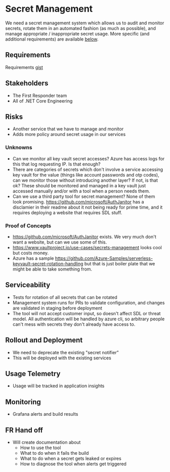 # Secret Management
We need a secret management system which allows us to audit and monitor secrets, rotate them in an automated fashion (as much as possible), and manage appropriate / inappropriate secret usage. More specific (and additional requirements) are available [below](#requirements).

## Requirements
Requirements [gist](https://gist.github.com/chcosta/51af24ab8a1cfd303a50d0aa7332e7f0)

## Stakeholders
- The First Responder team
- All of .NET Core Engineering

## Risks
- Another service that we have to manage and monitor
- Adds more policy around secret usage in our services

### Unknowns
- Can we monitor all key vault secret accesses? Azure has access logs for this that log requesting IP. Is that enough?
- There are categories of secrets which don't involve a service accessing key vault for the value (things like account passwords and otp codes), can we monitor those without introducing another layer? If not, is that ok? These should be monitored and managed in a key vault just accessed manually and/or with a tool when a person needs them.
- Can we use a third party tool for secret management? None of them look promising. https://github.com/microsoft/AuthJanitor has a disclamier in their readme about it not being ready for prime time, and it requires deploying a website that requires SDL stuff.

### Proof of Concepts
- https://github.com/microsoft/AuthJanitor exists. We very much don't want a website, but can we use some of this.
- https://www.vaultproject.io/use-cases/secrets-management looks cool but costs money.
- Azure has a sample https://github.com/Azure-Samples/serverless-keyvault-secret-rotation-handling but that is just boiler plate that we might be able to take something from.

## Serviceability
- Tests for rotation of all secrets that can be rotated
- Management system runs for PRs to validate configuration, and changes are validated in staging before deployment
- The tool will not accept customer input, so doesn't affect SDL or threat model. All authentication will be handled by azure cli, so arbitrary people can't mess with secrets they don't already have access to.

## Rollout and Deployment
- We need to deprecate the existing "secret notifier"
- This will be deployed with the existing services

## Usage Telemetry
- Usage will be tracked in application insights

## Monitoring
- Grafana alerts and build results

## FR Hand off
- Will create documentation about
    - How to use the tool
    - What to do when it fails the build
    - What to do when a secret gets leaked or expires
    - How to diagnose the tool when alerts get triggered

